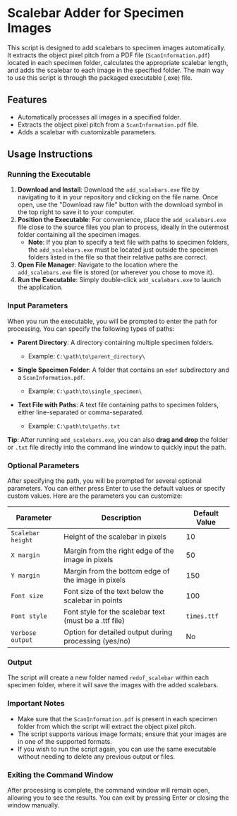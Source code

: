 # Scalebar Adder for Specimen Images

This script is designed to add scalebars to specimen images automatically. It extracts the object pixel pitch from a PDF file (`ScanInformation.pdf`) located in each specimen folder, calculates the appropriate scalebar length, and adds the scalebar to each image in the specified folder. The main way to use this script is through the packaged executable (.exe) file.

## Features

- Automatically processes all images in a specified folder.
- Extracts the object pixel pitch from a `ScanInformation.pdf` file.
- Adds a scalebar with customizable parameters.

## Usage Instructions

### Running the Executable

1. **Download and Install**: Download the `add_scalebars.exe` file by navigating to it in your repository and clicking on the file name. Once open, use the "Download raw file" button with the download symbol in the top right to save it to your computer.
2. **Position the Executable**: For convenience, place the `add_scalebars.exe` file close to the source files you plan to process, ideally in the outermost folder containing all the specimen images.
   - **Note**: If you plan to specify a text file with paths to specimen folders, the `add_scalebars.exe` must be located just outside the specimen folders listed in the file so that their relative paths are correct.
3. **Open File Manager**: Navigate to the location where the `add_scalebars.exe` file is stored (or wherever you chose to move it).
4. **Run the Executable**: Simply double-click `add_scalebars.exe` to launch the application.

### Input Parameters

When you run the executable, you will be prompted to enter the path for processing. You can specify the following types of paths:

- **Parent Directory**: A directory containing multiple specimen folders.
  - Example: `C:\path\to\parent_directory\`
  
- **Single Specimen Folder**: A folder that contains an `edof` subdirectory and a `ScanInformation.pdf`.
  - Example: `C:\path\to\single_specimen\`
  
- **Text File with Paths**: A text file containing paths to specimen folders, either line-separated or comma-separated.
  - Example: `C:\path\to\paths.txt`

**Tip**: After running `add_scalebars.exe`, you can also **drag and drop** the folder or `.txt` file directly into the command line window to quickly input the path.

### Optional Parameters

After specifying the path, you will be prompted for several optional parameters. You can either press Enter to use the default values or specify custom values. Here are the parameters you can customize:

| Parameter               | Description                                                            | Default Value |
|-------------------------|------------------------------------------------------------------------|---------------|
| `Scalebar height`      | Height of the scalebar in pixels                                      | 10            |
| `X margin`             | Margin from the right edge of the image in pixels                     | 50            |
| `Y margin`             | Margin from the bottom edge of the image in pixels                    | 150           |
| `Font size`            | Font size of the text below the scalebar in points                    | 100           |
| `Font style`           | Font style for the scalebar text (must be a .ttf file)               | `times.ttf`   |
| `Verbose output`       | Option for detailed output during processing (yes/no)                 | No            |

### Output

The script will create a new folder named `redof_scalebar` within each specimen folder, where it will save the images with the added scalebars.

### Important Notes

- Make sure that the `ScanInformation.pdf` is present in each specimen folder from which the script will extract the object pixel pitch.
- The script supports various image formats; ensure that your images are in one of the supported formats.
- If you wish to run the script again, you can use the same executable without needing to delete any previous output or files.

### Exiting the Command Window

After processing is complete, the command window will remain open, allowing you to see the results. You can exit by pressing Enter or closing the window manually.
